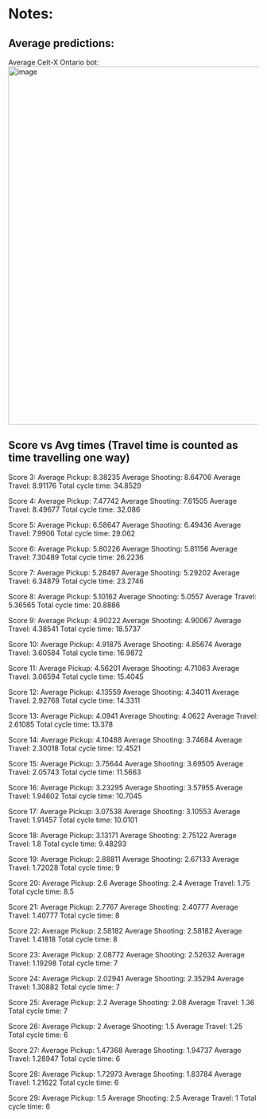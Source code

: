 # Notes:

## Average predictions:
Average Celt-X Ontario bot: 
<img width="720" alt="image" src="https://github.com/0Domlightning0/Robotics-Game-2024/assets/99225898/fc5f8c99-eb11-41ea-9d79-10ea948b9ca5">






 
## Score vs Avg times (Travel time is counted as time travelling one way)
Score 3:   Average Pickup: 8.38235   Average Shooting: 8.64706    Average Travel: 8.91176    Total cycle time: 34.8529

Score 4:   Average Pickup: 7.47742   Average Shooting: 7.61505    Average Travel: 8.49677    Total cycle time: 32.086

Score 5:   Average Pickup: 6.58647   Average Shooting: 6.49436    Average Travel: 7.9906    Total cycle time: 29.062

Score 6:   Average Pickup: 5.80226   Average Shooting: 5.81156    Average Travel: 7.30489    Total cycle time: 26.2236

Score 7:   Average Pickup: 5.28497   Average Shooting: 5.29202    Average Travel: 6.34879    Total cycle time: 23.2746

Score 8:   Average Pickup: 5.10162   Average Shooting: 5.0557    Average Travel: 5.36565    Total cycle time: 20.8886

Score 9:   Average Pickup: 4.90222   Average Shooting: 4.90067    Average Travel: 4.38541    Total cycle time: 18.5737

Score 10:   Average Pickup: 4.91875   Average Shooting: 4.85674    Average Travel: 3.60584    Total cycle time: 16.9872

Score 11:   Average Pickup: 4.56201   Average Shooting: 4.71063    Average Travel: 3.06594    Total cycle time: 15.4045

Score 12:   Average Pickup: 4.13559   Average Shooting: 4.34011    Average Travel: 2.92768    Total cycle time: 14.3311

Score 13:   Average Pickup: 4.0941   Average Shooting: 4.0622    Average Travel: 2.61085    Total cycle time: 13.378

Score 14:   Average Pickup: 4.10488   Average Shooting: 3.74684    Average Travel: 2.30018    Total cycle time: 12.4521

Score 15:   Average Pickup: 3.75644   Average Shooting: 3.69505    Average Travel: 2.05743    Total cycle time: 11.5663

Score 16:   Average Pickup: 3.23295   Average Shooting: 3.57955    Average Travel: 1.94602    Total cycle time: 10.7045

Score 17:   Average Pickup: 3.07538   Average Shooting: 3.10553    Average Travel: 1.91457    Total cycle time: 10.0101

Score 18:   Average Pickup: 3.13171   Average Shooting: 2.75122    Average Travel: 1.8    Total cycle time: 9.48293

Score 19:   Average Pickup: 2.88811   Average Shooting: 2.67133    Average Travel: 1.72028    Total cycle time: 9

Score 20:   Average Pickup: 2.6   Average Shooting: 2.4    Average Travel: 1.75    Total cycle time: 8.5

Score 21:   Average Pickup: 2.7767   Average Shooting: 2.40777    Average Travel: 1.40777    Total cycle time: 8

Score 22:   Average Pickup: 2.58182   Average Shooting: 2.58182    Average Travel: 1.41818    Total cycle time: 8

Score 23:   Average Pickup: 2.08772   Average Shooting: 2.52632    Average Travel: 1.19298    Total cycle time: 7

Score 24:   Average Pickup: 2.02941   Average Shooting: 2.35294    Average Travel: 1.30882    Total cycle time: 7

Score 25:   Average Pickup: 2.2   Average Shooting: 2.08    Average Travel: 1.36    Total cycle time: 7

Score 26:   Average Pickup: 2   Average Shooting: 1.5    Average Travel: 1.25    Total cycle time: 6

Score 27:   Average Pickup: 1.47368   Average Shooting: 1.94737    Average Travel: 1.28947    Total cycle time: 6

Score 28:   Average Pickup: 1.72973   Average Shooting: 1.83784    Average Travel: 1.21622    Total cycle time: 6

Score 29:   Average Pickup: 1.5   Average Shooting: 2.5    Average Travel: 1    Total cycle time: 6
